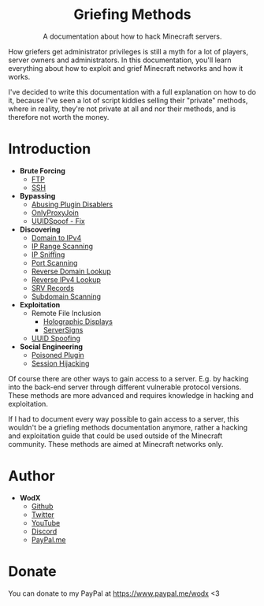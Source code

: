 <h1 align="center">Griefing Methods</h1>
<p align="center">A documentation about how to hack Minecraft servers.</p>

How griefers get administrator privileges is still a myth for a lot of players, server owners and administrators. In this documentation, you'll learn everything about how to exploit and grief Minecraft networks and how it works.

I've decided to write this documentation with a full explanation on how to do it, because I've seen a lot of script kiddies selling their "private" methods, where in reality, they're not private at all and nor their methods, and is therefore not worth the money.

# Introduction
- **Brute Forcing**
    - [FTP](https://github.com/WodxTV/Griefing-Methods/blob/master/Brute%20forcing/FTP.md)
    - [SSH](https://github.com/WodxTV/Griefing-Methods/blob/master/Brute%20forcing/SSH.md)
- **Bypassing**
    - [Abusing Plugin Disablers](https://github.com/WodxTV/Griefing-Methods/blob/master/Bypassing/Abusing%20Plugin%20Disablers.md)
    - [OnlyProxyJoin](https://github.com/WodxTV/Griefing-Methods/blob/master/Bypassing/OnlyProxyJoin.md)
    - [UUIDSpoof - Fix](https://github.com/WodxTV/Griefing-Methods/blob/master/Bypassing/UUIDSpoof%20-%20Fix.md)
- **Discovering**
    - [Domain to IPv4](https://github.com/WodxTV/Griefing-Methods/blob/master/Discovering/DNS%20to%20IPv4.md)
    - [IP Range Scanning](https://github.com/WodxTV/Griefing-Methods/blob/master/Discovering/IP%20Range%20Scanning.md)
    - [IP Sniffing](https://github.com/WodxTV/Griefing-Methods/blob/master/Discovering/IP%20Sniffing.md)
    - [Port Scanning](https://github.com/WodxTV/Griefing-Methods/blob/master/Discovering/Port%20Scanning.md)
    - [Reverse Domain Lookup]()
    - [Reverse IPv4 Lookup]()
    - [SRV Records](https://github.com/WodxTV/Griefing-Methods/blob/master/Discovering/SRV%20Records.md)
    - [Subdomain Scanning]()
- **Exploitation**
    - Remote File Inclusion
        - [Holographic Displays](https://github.com/WodxTV/Griefing-Methods/blob/master/Exploitation/Remote%20File%20Inclusion/Holographic%20Displays.md)
        - [ServerSigns](https://github.com/WodxTV/Griefing-Methods/blob/master/Exploitation/Remote%20File%20Inclusion/ServerSigns.md)
    - [UUID Spoofing](https://github.com/WodxTV/Griefing-Methods/blob/master/Exploitation/UUID%20Spoofing.md)
- **Social Engineering**
    - [Poisoned Plugin](https://github.com/WodxTV/Griefing-Methods/blob/master/Social%20Engineering/Poisoned%20Plugin.md)
    - [Session Hijacking](https://github.com/WodxTV/Griefing-Methods/blob/master/Social%20Engineering/Session%20Hijacking.md)

Of course there are other ways to gain access to a server. E.g. by hacking into the back-end server through different vulnerable protocol versions. These methods are more advanced and requires knowledge in hacking and exploitation.

If I had to document every way possible to gain access to a server, this wouldn't be a griefing methods documentation anymore, rather a hacking and exploitation guide that could be used outside of the Minecraft community. These methods are aimed at Minecraft networks only.

# Author
- **WodX**
    - [Github](https://github.com/WodXTV)
    - [Twitter](https://twitter.com/wodxgod)
    - [YouTube](https://youtube.com/wodxgod)
    - [Discord](https://profiles.pw/profile/638659048018935823)
    - [PayPal.me](https://www.paypal.com/paypalme2/wodx)

# Donate
You can donate to my PayPal at https://www.paypal.me/wodx <3